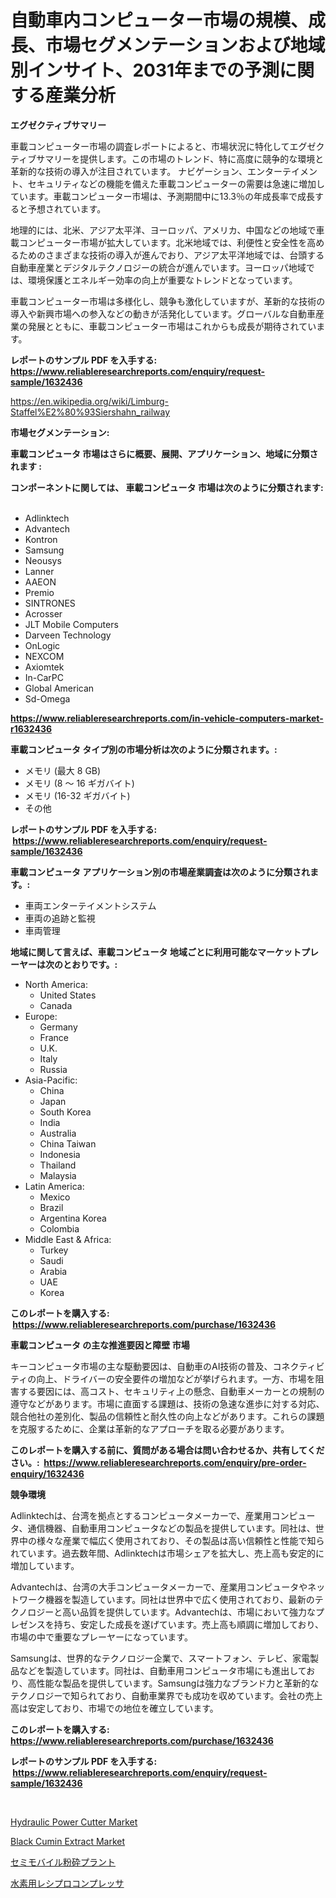 <p><h1>自動車内コンピューター市場の規模、成長、市場セグメンテーションおよび地域別インサイト、2031年までの予測に関する産業分析</h1></p><p><strong>エグゼクティブサマリー</strong></p>
<p><p>車載コンピューター市場の調査レポートによると、市場状況に特化してエグゼクティブサマリーを提供します。この市場のトレンド、特に高度に競争的な環境と革新的な技術の導入が注目されています。 ナビゲーション、エンターテイメント、セキュリティなどの機能を備えた車載コンピューターの需要は急速に増加しています。車載コンピューター市場は、予測期間中に13.3％の年成長率で成長すると予想されています。</p><p>地理的には、北米、アジア太平洋、ヨーロッパ、アメリカ、中国などの地域で車載コンピューター市場が拡大しています。北米地域では、利便性と安全性を高めるためのさまざまな技術の導入が進んでおり、アジア太平洋地域では、台頭する自動車産業とデジタルテクノロジーの統合が進んでいます。ヨーロッパ地域では、環境保護とエネルギー効率の向上が重要なトレンドとなっています。</p><p>車載コンピューター市場は多様化し、競争も激化していますが、革新的な技術の導入や新興市場への参入などの動きが活発化しています。グローバルな自動車産業の発展とともに、車載コンピューター市場はこれからも成長が期待されています。</p></p>
<p><strong>レポートのサンプル PDF を入手する: <a href="https://www.reliableresearchreports.com/enquiry/request-sample/1632436">https://www.reliableresearchreports.com/enquiry/request-sample/1632436</a></strong></p>
<p><a href="https://en.wikipedia.org/wiki/Limburg-Staffel%E2%80%93Siershahn_railway">https://en.wikipedia.org/wiki/Limburg-Staffel%E2%80%93Siershahn_railway</a></p>
<p><strong>市場セグメンテーション:</strong></p>
<p><strong> 車載コンピュータ 市場はさらに概要、展開、アプリケーション、地域に分類されます :</strong></p>
<p><strong>コンポーネントに関しては、 車載コンピュータ 市場は次のように分類されます: &nbsp;</strong></p>
<p><ul><li>Adlinktech</li><li>Advantech</li><li>Kontron</li><li>Samsung</li><li>Neousys</li><li>Lanner</li><li>AAEON</li><li>Premio</li><li>SINTRONES</li><li>Acrosser</li><li>JLT Mobile Computers</li><li>Darveen Technology</li><li>OnLogic</li><li>NEXCOM</li><li>Axiomtek</li><li>In-CarPC</li><li>Global American</li><li>Sd-Omega</li></ul></p>
<p><strong><a href="https://www.reliableresearchreports.com/in-vehicle-computers-market-r1632436">https://www.reliableresearchreports.com/in-vehicle-computers-market-r1632436</a></strong></p>
<p><strong> 車載コンピュータ タイプ別の市場分析は次のように分類されます。:</strong></p>
<p><ul><li>メモリ (最大 8 GB)</li><li>メモリ (8 ～ 16 ギガバイト)</li><li>メモリ (16-32 ギガバイト)</li><li>その他</li></ul></p>
<p><strong>レポートのサンプル PDF を入手する: &nbsp;<a href="https://www.reliableresearchreports.com/enquiry/request-sample/1632436">https://www.reliableresearchreports.com/enquiry/request-sample/1632436</a></strong></p>
<p><strong> 車載コンピュータ アプリケーション別の市場産業調査は次のように分類されます。:</strong></p>
<p><ul><li>車両エンターテイメントシステム</li><li>車両の追跡と監視</li><li>車両管理</li></ul></p>
<p><strong>地域に関して言えば、車載コンピュータ 地域ごとに利用可能なマーケットプレーヤーは次のとおりです。:</strong></p>
<p><ul>
    <li>
        North America:
        <ul>
            <li>United States</li>
            <li>Canada</li>
        </ul>
    </li>
    <li>
        Europe:
        <ul>
            <li>Germany</li>
            <li>France</li>
            <li>U.K.</li>
            <li>Italy</li>
            <li>Russia</li>
        </ul>
    </li>
    <li>
        Asia-Pacific:
        <ul>
            <li>China</li>
            <li>Japan</li>
            <li>South Korea</li>
            <li>India</li>
            <li>Australia</li>
            <li>China Taiwan</li>
            <li>Indonesia</li>
            <li>Thailand</li>
            <li>Malaysia</li>
        </ul>
    </li>
    <li>
        Latin America:
        <ul>
            <li>Mexico</li>
            <li>Brazil</li>
            <li>Argentina Korea</li>
            <li>Colombia</li>
        </ul>
    </li>
    <li>
        Middle East & Africa:
        <ul>
            <li>Turkey</li>
            <li>Saudi</li>
            <li>Arabia</li>
            <li>UAE</li>
            <li>Korea</li>
        </ul>
    </li>
    </ul></p>
<p><strong>このレポートを購入する: &nbsp;<a href="https://www.reliableresearchreports.com/purchase/1632436">https://www.reliableresearchreports.com/purchase/1632436</a></strong></p>
<p><strong>車載コンピュータ の主な推進要因と障壁 市場</strong></p>
<p><p>キーコンピュータ市場の主な駆動要因は、自動車のAI技術の普及、コネクティビティの向上、ドライバーの安全要件の増加などが挙げられます。一方、市場を阻害する要因には、高コスト、セキュリティ上の懸念、自動車メーカーとの規制の遵守などがあります。市場に直面する課題は、技術の急速な進歩に対する対応、競合他社の差別化、製品の信頼性と耐久性の向上などがあります。これらの課題を克服するために、企業は革新的なアプローチを取る必要があります。</p></p>
<p><strong>このレポートを購入する前に、質問がある場合は問い合わせるか、共有してください。:&nbsp; <a href="https://www.reliableresearchreports.com/enquiry/pre-order-enquiry/1632436">https://www.reliableresearchreports.com/enquiry/pre-order-enquiry/1632436</a></strong></p>
<p><strong>競争環境</strong></p>
<p><p>Adlinktechは、台湾を拠点とするコンピュータメーカーで、産業用コンピュータ、通信機器、自動車用コンピュータなどの製品を提供しています。同社は、世界中の様々な産業で幅広く使用されており、その製品は高い信頼性と性能で知られています。過去数年間、Adlinktechは市場シェアを拡大し、売上高も安定的に増加しています。</p><p>Advantechは、台湾の大手コンピュータメーカーで、産業用コンピュータやネットワーク機器を製造しています。同社は世界中で広く使用されており、最新のテクノロジーと高い品質を提供しています。Advantechは、市場において強力なプレゼンスを持ち、安定した成長を遂げています。売上高も順調に増加しており、市場の中で重要なプレーヤーになっています。</p><p>Samsungは、世界的なテクノロジー企業で、スマートフォン、テレビ、家電製品などを製造しています。同社は、自動車用コンピュータ市場にも進出しており、高性能な製品を提供しています。Samsungは強力なブランド力と革新的なテクノロジーで知られており、自動車業界でも成功を収めています。会社の売上高は安定しており、市場での地位を確立しています。</p></p>
<p><strong>このレポートを購入する: &nbsp; <a href="https://www.reliableresearchreports.com/purchase/1632436">https://www.reliableresearchreports.com/purchase/1632436</a></strong></p>
<p><strong>レポートのサンプル PDF を入手する: &nbsp;<a href="https://www.reliableresearchreports.com/enquiry/request-sample/1632436">https://www.reliableresearchreports.com/enquiry/request-sample/1632436</a></strong><strong></strong></p>
<p>&nbsp;</p>
<p><p><a href="https://github.com/zkngisync/Market-Research-Report-List-1/blob/main/hydraulic-power-cutter-market.md">Hydraulic Power Cutter Market</a></p><p><a href="https://github.com/brendafegmorris532/Market-Research-Report-List-1/blob/main/black-cumin-extract-market.md">Black Cumin Extract Market</a></p><p><a href="https://github.com/DanykaKilback/Market-Research-Report-List-1/blob/main/3257107179026.md">セミモバイル粉砕プラント</a></p><p><a href="https://github.com/mohamedbakry57/Market-Research-Report-List-4/blob/main/7370838179027.md">水素用レシプロコンプレッサ</a></p></p>
